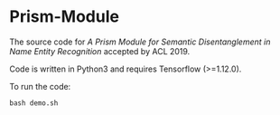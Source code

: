 # Prism-Module
The source code for <em>A Prism Module for Semantic Disentanglement in Name Entity Recognition</em> accepted by ACL 2019.

Code is written in Python3 and requires Tensorflow (>=1.12.0).

To run the code:
```
bash demo.sh
```
